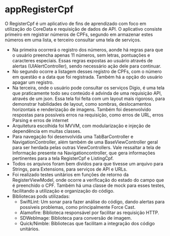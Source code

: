 # appRegisterCpf

O RegisterCpf é um aplicativo de fins de aprendizado com foco em utilização do CoreData e requisição de dados de API. O aplicativo consiste primeiro em registrar números de CPFs, segundo em armazenar estes números em uma lista, e terceiro consultar uma tela de serviços.

- Na primeira ocorrerá o registro dos números, aonde há regras para que o usuário preencha apenas 11 números, sem letras, pontuações e caracteres especiais. Essas regras expostas ao usuário através de alertas (UIAlertController), sendo necessário ação dele para continuar. 
- No segundo ocorre a listagem desses registro de CPFs, com o número em questão e a data que foi registrada. Também há a opção do usuário apagar um registro.
- Na terceira, onde o usuário pode consultar os serviços Digio, é uma tela que praticamente todo seu conteúdo é advinda de uma requisição API, através de um json. Essa tela foi feita com um layout mais rigoroso, para demonstrar habilidades de layout, como sombras, deslocamentos horizontais e renderização de imagens. Também foi desenvolvido respostas para possíveis erros na requisição, como erros de URL, erros Parsing e erros de internet
- Arquitetura escolhida foi MVVM, com modularização e injeção de dependência em muitas classes. 
- Para navegação foi desenvolvida uma TabBarController e NavigationController, além também de uma BaseViewController geral para ser herdada pelas outras ViewControllers. Vale ressaltar a tela de Informação presente na Navigationcontroller, que gera informações pertinentes para a tela RegisterCpf e ListingCpf.
- Todos os arquivos foram bem dividos para que tivesse um arquivo para Strings, para Extensions, para serviços de API e URLs.
- Foi realizado testes unitários em funções de retorno da RegisterViewModel, onde ocorre a verificação do estado do campo que é preenchido o CPF. Também há uma classe de mock para esses testes, facilitando a utilização e organização do código.
- Bibliotecas pods utilizadas:
  - SwiftLint: Um sonar para fazer análise do código, dando alertas para possíveis problemas, como principalmente Force Cast.
  - Alamofire: Biblioteca responsável por facilitar as requisição HTTP. 
  - SDWebImage: Biblioteca para conversão de imagem.
  - Quick/Nimble: Bibliotecas que facilitam a integração dos código unitários.
